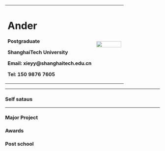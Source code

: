 <div>
<table border="0">
  <tr>
    <td width="75%">
      <h1>Ander</h1>
      <p><b>Postgraduate</b></p>
      <p><b>ShanghaiTech University</b></p>
      <p><b>Email: xieyy@shanghaitech.edu.cn</b></p>
      <p><b>Tel: 150 9876 7605</b></p>
    </td>
    <td width="25%">
      <img src="/Ander.jpg" width="100%">
    </td>
  </tr>
</table>
</div>

---

### Self sataus

---

### Major Project


### Awards


### Post school

